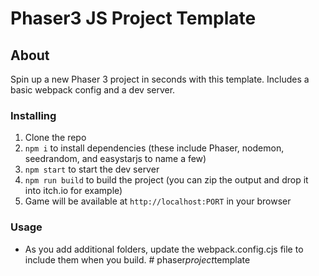 # Phaser3 JS Project Template

## About

Spin up a new Phaser 3 project in seconds with this template. Includes a basic webpack config and a dev server.

### Installing

1. Clone the repo
2. `npm i` to install dependencies (these include Phaser, nodemon, seedrandom, and easystarjs to name a few)
3. `npm start` to start the dev server
4. `npm run build` to build the project (you can zip the output and drop it into itch.io for example)
5. Game will be available at `http://localhost:PORT` in your browser

### Usage

- As you add additional folders, update the webpack.config.cjs file to include them when you build.
#   p h a s e r _ p r o j e c t _ t e m p l a t e  
 